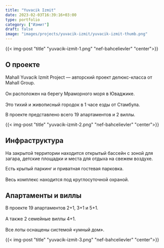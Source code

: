 ```yaml
---
title: "Yuvacik Izmit"
date: 2023-02-03T16:39:16+03:00
type: portfolio
category: ["Измит"]
draft: false
image: "images/projects/yuvacik-izmit/yuvacik-izmit-thumb.png"
---
```


{{< img-post "title" "yuvacik-izmit-1.png" "nef-bahcelievler" "center">}}

## О проекте
Mahall Yuvacik Izmit Project — авторский проект делюкс-класса от Mahall Group.<br />   
Он расположен на берегу Мраморного моря в Юваджике.<br />   
Это тихий и живописный городок в 1 часе езды от Стамбула.

В проекте представлено всего 19 апартаментов и 2 виллы. 

{{< img-post "title" "yuvacik-izmit-2.png" "nef-bahcelievler" "center">}}

## Инфраструктура
На закрытой территории находится открытый бассейн с зоной для загара, детские площадки и места для отдыха на свежем воздухе.

Есть крытый паркинг и приватная гостевая парковка. <br />  
Весь комплекс находится под круглосуточной охраной.<br />  

## Апартаменты и виллы
В проекте 19 апартаментов 2+1, 3+1 и 5+1. <br />  
А также 2 семейные виллы 4+1. <br />  
Все лоты оснащены системой «умный дом».<br />  


{{< img-post "title" "yuvacik-izmit-3.png" "nef-bahcelievler" "center">}}
